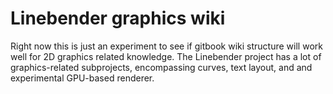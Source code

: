 # Linebender graphics wiki

Right now this is just an experiment to see if gitbook wiki structure will work well for 2D graphics related knowledge. The Linebender project has a lot of graphics-related subprojects, encompassing curves, text layout, and and experimental GPU-based renderer.

